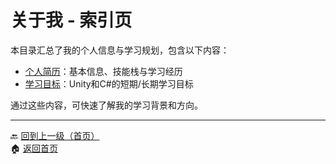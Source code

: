 # 关于我 - 索引页

本目录汇总了我的个人信息与学习规划，包含以下内容：

- [个人简历](resume.md)：基本信息、技能栈与学习经历
- [学习目标](goals.md)：Unity和C#的短期/长期学习目标

通过这些内容，可快速了解我的学习背景和方向。

---
🔙 [回到上一级（首页）](../index.md)  
🏠 [返回首页](../index.md)
